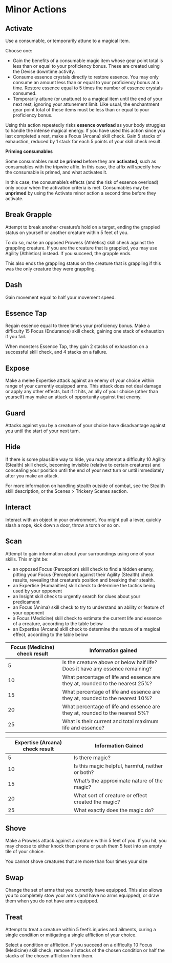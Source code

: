 # Minor Actions

## Activate

Use a consumable, or temporarily attune to a magical item.

Choose one:

- Gain the benefits of a consumable magic item whose gear point total is less than or equal to your proficiency bonus. These are created using the Devise downtime activity.
- Consume essence crystals directly to restore essence. You may only consume an amount less than or equal to your proficiency bonus at a time. Restore essence equal to 5 times the number of essence crystals consumed.
- Temporarily attune (or unattune) to a magical item until the end of your next rest, ignoring your attunement limit. Like usual, the enchantment gear point total of these items must be less than or equal to your proficiency bonus.

Using this action repeatedly risks **essence overload** as your body struggles to handle the intense magical energy. If you have used this action since you last completed a rest, make a Focus (Arcana) skill check. Gain 5 stacks of exhaustion, reduced by 1 stack for each 5 points of your skill check result.

<div class="infobox">

**Priming consumables**

Some consumables must be **primed** before they are **activated,** such as consumables with the tripwire affix. In this case, the affix will specify how the consumable is primed, and what activates it.

In this case, the consumable’s effects (and the risk of essence overload) only occur when the activation criteria is met. Consumables may be **unprimed** by using the Activate minor action a second time before they activate.

</div>

## Break Grapple

Attempt to break another creature’s hold on a target, ending the grappled status on yourself or another creature within 5 feet of you.

To do so, make an opposed Prowess (Athletics) skill check against the grappling creature. If you are the creature that is grappled, you may use Agility (Athletics) instead. If you succeed, the grapple ends.

This also ends the grappling status on the creature that is grappling if this was the only creature they were grappling.

## Dash

Gain movement equal to half your movement speed.

## Essence Tap

Regain essence equal to three times your proficiency bonus. Make a difficulty 15 Focus (Endurance) skill check, gaining one stack of exhaustion if you fail.

When monsters Essence Tap, they gain 2 stacks of exhaustion on a successful skill check, and 4 stacks on a failure.

## Expose

Make a melee Expertise attack against an enemy of your choice within range of your currently equipped arms. This attack does not deal damage or apply any other effects, but if it hits, an ally of your choice (other than yourself) may make an attack of opportunity against that enemy.

## Guard

Attacks against you by a creature of your choice have disadvantage against you until the start of your next turn.

## Hide

If there is some plausible way to hide, you may attempt a difficulty 10 Agility (Stealth) skill check, becoming invisible (relative to certain creatures) and concealing your position until the end of your next turn or until immediately after you make an attack.

For more information on handling stealth outside of combat, see the Stealth skill description, or the Scenes > Trickery Scenes section.

## Interact

Interact with an object in your environment. You might pull a lever, quickly slash a rope, kick down a door, throw a torch or so on.

## Scan

Attempt to gain information about your surroundings using one of your skills. This might be:

- an opposed Focus (Perception) skill check to find a hidden enemy, pitting your Focus (Perception) against their Agility (Stealth) check results, revealing that creature’s position and breaking their stealth.
- an Expertise (Humanities) skill check to determine the tactics being used by your opponent
- an Insight skill check to urgently search for clues about your predicament
- an Focus (Anima) skill check to try to understand an ability or feature of your opponent
- a Focus (Medicine) skill check to estimate the current life and essence of a creature, according to the table below
- an Expertise (Arcana) skill check to determine the nature of a magical effect, according to the table below

| Focus (Medicine) check result | Information gained                                                            |
| ----------------------------- | ----------------------------------------------------------------------------- |
| 5                             | Is the creature above or below half life? Does it have any essence remaining? |
| 10                            | What percentage of life and essence are they at, rounded to the nearest 25%?  |
| 15                            | What percentage of life and essence are they at, rounded to the nearest 10%?  |
| 20                            | What percentage of life and essence are they at, rounded to the nearest 5%?   |
| 25                            | What is their current and total maximum life and essence?                     |

| Expertise (Arcana) check result | Information Gained                                 |
| ------------------------------- | -------------------------------------------------- |
| 5                               | Is there magic?                                    |
| 10                              | Is this magic helpful, harmful, neither or both?   |
| 15                              | What’s the approximate nature of the magic?        |
| 20                              | What sort of creature or effect created the magic? |
| 25                              | What exactly does the magic do?                    |

## Shove

Make a Prowess attack against a creature within 5 feet of you. If you hit, you may choose to either knock them prone or push them 5 feet into an empty tile of your choice.

You cannot shove creatures that are more than four times your size

## Swap

Change the set of arms that you currently have equipped. This also allows you to completely stow your arms (and have no arms equipped), or draw them when you do not have arms equipped.

## Treat

Attempt to treat a creature within 5 feet’s injuries and ailments, curing a single condition or mitigating a single affliction of your choice.

Select a condition or affliction. If you succeed on a difficulty 10 Focus (Medicine) skill check, remove all stacks of the chosen condition or half the stacks of the chosen affliction from them.
